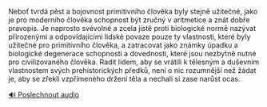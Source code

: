 
Neboť tvrdá pěst a bojovnost primitivního člověka byly stejně užitečné, jako je pro moderního člověka schopnost být zručný v aritmetice a znát dobře pravopis. Je naprosto svévolné a zcela jistě proti biologické normě nazývat přirozenými a odpovídajícími lidské povaze pouze ty vlastnosti, které byly užitečné pro primitivního člověka, a zatracovat jako známky úpadku a biologické degenerace schopnosti a dovednosti, které jsou nezbytně nutné pro civilizovaného člověka. Radit lidem, aby se vrátili k tělesným a duševním vlastnostem svých prehistorických předků, není o nic rozumnější než žádat je, aby se zřekli vzpřímeného držení těla a nechali si zase narůst ocas.

[🔊 Poslechnout audio](/data/7-paragraphs/audio/chapter_37/para_001-Nebo-tvrd-pst-a-bojovnost-primitivnho-lovka.mp3)
